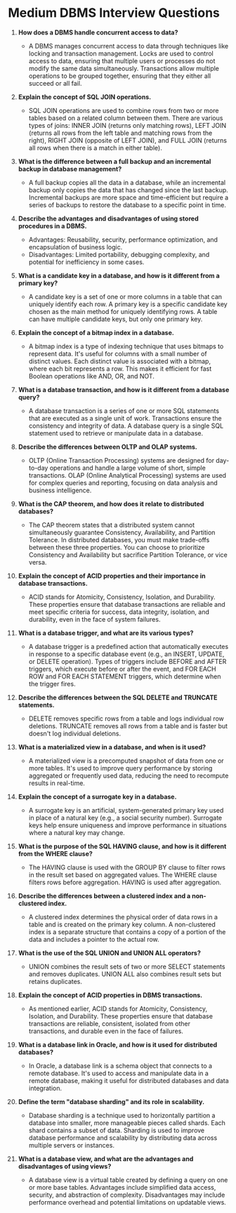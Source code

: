 # Medium DBMS Interview Questions 


1. **How does a DBMS handle concurrent access to data?**
   - A DBMS manages concurrent access to data through techniques like locking and transaction management. Locks are used to control access to data, ensuring that multiple users or processes do not modify the same data simultaneously. Transactions allow multiple operations to be grouped together, ensuring that they either all succeed or all fail.

2. **Explain the concept of SQL JOIN operations.**
   - SQL JOIN operations are used to combine rows from two or more tables based on a related column between them. There are various types of joins: INNER JOIN (returns only matching rows), LEFT JOIN (returns all rows from the left table and matching rows from the right), RIGHT JOIN (opposite of LEFT JOIN), and FULL JOIN (returns all rows when there is a match in either table).

3. **What is the difference between a full backup and an incremental backup in database management?**
   - A full backup copies all the data in a database, while an incremental backup only copies the data that has changed since the last backup. Incremental backups are more space and time-efficient but require a series of backups to restore the database to a specific point in time.

4. **Describe the advantages and disadvantages of using stored procedures in a DBMS.**
    - Advantages: Reusability, security, performance optimization, and encapsulation of business logic.
    - Disadvantages: Limited portability, debugging complexity, and potential for inefficiency in some cases.

5. **What is a candidate key in a database, and how is it different from a primary key?**
    - A candidate key is a set of one or more columns in a table that can uniquely identify each row. A primary key is a specific candidate key chosen as the main method for uniquely identifying rows. A table can have multiple candidate keys, but only one primary key.

6. **Explain the concept of a bitmap index in a database.**
   - A bitmap index is a type of indexing technique that uses bitmaps to represent data. It's useful for columns with a small number of distinct values. Each distinct value is associated with a bitmap, where each bit represents a row. This makes it efficient for fast Boolean operations like AND, OR, and NOT.

7. **What is a database transaction, and how is it different from a database query?**
   - A database transaction is a series of one or more SQL statements that are executed as a single unit of work. Transactions ensure the consistency and integrity of data. A database query is a single SQL statement used to retrieve or manipulate data in a database.

8. **Describe the differences between OLTP and OLAP systems.**
    - OLTP (Online Transaction Processing) systems are designed for day-to-day operations and handle a large volume of short, simple transactions. OLAP (Online Analytical Processing) systems are used for complex queries and reporting, focusing on data analysis and business intelligence.

9. **What is the CAP theorem, and how does it relate to distributed databases?**
   - The CAP theorem states that a distributed system cannot simultaneously guarantee Consistency, Availability, and Partition Tolerance. In distributed databases, you must make trade-offs between these three properties. You can choose to prioritize Consistency and Availability but sacrifice Partition Tolerance, or vice versa.

10. **Explain the concept of ACID properties and their importance in database transactions.**
    - ACID stands for Atomicity, Consistency, Isolation, and Durability. These properties ensure that database transactions are reliable and meet specific criteria for success, data integrity, isolation, and durability, even in the face of system failures.

11. **What is a database trigger, and what are its various types?**
    - A database trigger is a predefined action that automatically executes in response to a specific database event (e.g., an INSERT, UPDATE, or DELETE operation). Types of triggers include BEFORE and AFTER triggers, which execute before or after the event, and FOR EACH ROW and FOR EACH STATEMENT triggers, which determine when the trigger fires.

12. **Describe the differences between the SQL DELETE and TRUNCATE statements.**
    - DELETE removes specific rows from a table and logs individual row deletions. TRUNCATE removes all rows from a table and is faster but doesn't log individual deletions.

13. **What is a materialized view in a database, and when is it used?**
    - A materialized view is a precomputed snapshot of data from one or more tables. It's used to improve query performance by storing aggregated or frequently used data, reducing the need to recompute results in real-time.

14. **Explain the concept of a surrogate key in a database.**
    - A surrogate key is an artificial, system-generated primary key used in place of a natural key (e.g., a social security number). Surrogate keys help ensure uniqueness and improve performance in situations where a natural key may change.

15. **What is the purpose of the SQL HAVING clause, and how is it different from the WHERE clause?**
    - The HAVING clause is used with the GROUP BY clause to filter rows in the result set based on aggregated values. The WHERE clause filters rows before aggregation. HAVING is used after aggregation.

16. **Describe the differences between a clustered index and a non-clustered index.**
    - A clustered index determines the physical order of data rows in a table and is created on the primary key column. A non-clustered index is a separate structure that contains a copy of a portion of the data and includes a pointer to the actual row.

17. **What is the use of the SQL UNION and UNION ALL operators?**
    - UNION combines the result sets of two or more SELECT statements and removes duplicates. UNION ALL also combines result sets but retains duplicates.

18. **Explain the concept of ACID properties in DBMS transactions.**
    - As mentioned earlier, ACID stands for Atomicity, Consistency, Isolation, and Durability. These properties ensure that database transactions are reliable, consistent, isolated from other transactions, and durable even in the face of failures.

19. **What is a database link in Oracle, and how is it used for distributed databases?**
    - In Oracle, a database link is a schema object that connects to a remote database. It's used to access and manipulate data in a remote database, making it useful for distributed databases and data integration.

20. **Define the term "database sharding" and its role in scalability.**
    - Database sharding is a technique used to horizontally partition a database into smaller, more manageable pieces called shards. Each shard contains a subset of data. Sharding is used to improve database performance and scalability by distributing data across multiple servers or instances.

21. **What is a database view, and what are the advantages and disadvantages of using views?**
    - A database view is a virtual table created by defining a query on one or more base tables. Advantages include simplified data access, security, and abstraction of complexity. Disadvantages may include performance overhead and potential limitations on updatable views.